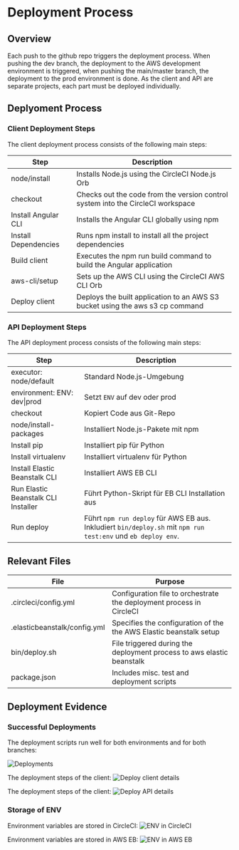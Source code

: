 # Deployment Process

## Overview

Each push to the github repo triggers the deployment process. When pushing the dev branch, the deployment to the AWS development environment is triggered, when pushing the main/master branch, the deployment to the prod environment is done.
As the client and API are separate projects, each part must be deployed individually.

## Deplyoment Process

### Client Deployment Steps

The client deployment process consists of the following main steps:

| Step                 | Description                                                                     |
| -------------------- | ------------------------------------------------------------------------------- |
| node/install         | Installs Node.js using the CircleCI Node.js Orb                                 |
| checkout             | Checks out the code from the version control system into the CircleCI workspace |
| Install Angular CLI  | Installs the Angular CLI globally using npm                                     |
| Install Dependencies | Runs npm install to install all the project dependencies                        |
| Build client         | Executes the npm run build command to build the Angular application             |
| aws-cli/setup        | Sets up the AWS CLI using the CircleCI AWS CLI Orb                              |
| Deploy client        | Deploys the built application to an AWS S3 bucket using the aws s3 cp command   |

### API Deployment Steps

The API deployment process consists of the following main steps:

| Step                                | Description                                                                                                   |
| ----------------------------------- | ------------------------------------------------------------------------------------------------------------- |
| executor: node/default              | Standard Node.js-Umgebung                                                                                     |
| environment: ENV: dev\|prod         | Setzt `ENV` auf dev oder prod                                                                                 |
| checkout                            | Kopiert Code aus Git-Repo                                                                                     |
| node/install-packages               | Installiert Node.js-Pakete mit npm                                                                            |
| Install pip                         | Installiert pip für Python                                                                                    |
| Install virtualenv                  | Installiert virtualenv für Python                                                                             |
| Install Elastic Beanstalk CLI       | Installiert AWS EB CLI                                                                                        |
| Run Elastic Beanstalk CLI Installer | Führt Python-Skript für EB CLI Installation aus                                                               |
| Run deploy                          | Führt `npm run deploy` für AWS EB aus. Inkludiert `bin/deploy.sh` mit `npm run test:env` und `eb deploy env`. |

## Relevant Files

| File                         | Purpose                                                               |
| ---------------------------- | --------------------------------------------------------------------- |
| .circleci/config.yml         | Configuration file to orchestrate the deployment process in CircleCI  |
| .elasticbeanstalk/config.yml | Specifies the configuration of the the AWS Elastic beanstalk setup    |
| bin/deploy.sh                | File triggered during the deployment process to aws elastic beanstalk |
| package.json                 | Includes misc. test and deployment scripts                            |

## Deployment Evidence

### Successful Deployments

The deployment scripts run well for both environments and for both branches:

![Deployments](img/deploy_circleci.png)

The deployment steps of the client:
![Deploy client details](img/deploy_details_cli.png)

The deployment steps of the client:
![Deploy API details](img/deploy_details_api.png)

### Storage of ENV

Environment variables are stored in CircleCI:
![ENV in CircleCI](img/env_circleci.png)

Environment variables are stored in AWS EB:
![ENV in AWS EB](img/env_eb.png)

